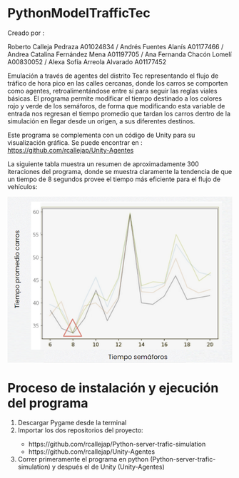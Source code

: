 # PythonModelTrafficTec

Creado por : 

Roberto Calleja Pedraza A01024834 / 
Andrés Fuentes Alanís A01177466 / 
Andrea Catalina Fernández Mena A01197705 / 
Ana Fernanda Chacón Lomelí A00830052 / 
Alexa Sofía Arreola Alvarado A01177452 


Emulación a través de agentes del distrito Tec representando el flujo de tráfico de hora pico en las calles cercanas, donde los carros se comporten como agentes, retroalimentándose entre sí para seguir las reglas viales básicas. El programa permite modificar el tiempo destinado a los colores rojo y verde de los semáforos, de forma que modificando esta variable de entrada nos regresan el tiempo promedio que tardan los carros dentro de la simulación en llegar desde un origen, a sus diferentes destinos.

Este programa se complementa con un código de Unity para su visualización gráfica. Se puede encontrar en : https://github.com/rcallejap/Unity-Agentes

La siguiente tabla muestra un resumen de aproximadamente 300 iteraciones del programa, donde se muestra claramente la tendencia de que un tiempo de 8 segundos provee el tiempo más eficiente para el flujo de vehículos:

<img src = img_1.PNG align= "middle">

# Proceso de instalación y ejecución del programa
<ol>
  <li> Descargar Pygame desde la terminal</li>
  <li>Importar los dos repositorios del proyecto:</li>
  <ul>
    <li>https://github.com/rcallejap/Python-server-trafic-simulation</li>
    <li>https://github.com/rcallejap/Unity-Agentes</li>
  </ul>
  <li>Correr primeramente el programa en python (Python-server-trafic-simulation) y después el de Unity (Unity-Agentes)</li>

</ol>

